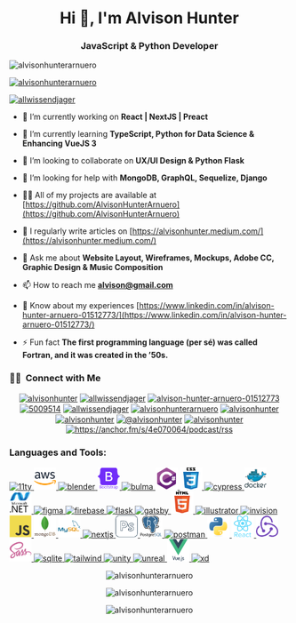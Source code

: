 <h1  align="center">Hi <Developers /> 👋, I'm Alvison Hunter</h1>

<h3  align="center">JavaScript & Python Developer</h3>

<p  align="left"> <img  src="https://komarev.com/ghpvc/?username=alvisonhunterarnuero&label=Profile%20views&color=0e75b6&style=flat"  alt="alvisonhunterarnuero" /> </p>

<p  align="left"> <a  href="https://github.com/ryo-ma/github-profile-trophy"><img  src="https://github-profile-trophy.vercel.app/?username=alvisonhunterarnuero"  alt="alvisonhunterarnuero" /></a> </p>

<p  align="left"> <a  href="https://twitter.com/allwissendjager"  target="blank"><img  src="https://img.shields.io/twitter/follow/allwissendjager?logo=twitter&style=for-the-badge"  alt="allwissendjager" /></a> </p>

- 🔭 I’m currently working on **React | NextJS | Preact**

- 🌱 I’m currently learning **TypeScript, Python for Data Science & Enhancing VueJS 3**

- 👯 I’m looking to collaborate on **UX/UI Design & Python Flask**

- 🤝 I’m looking for help with **MongoDB, GraphQL, Sequelize, Django**

- 👨‍💻 All of my projects are available at [https://github.com/AlvisonHunterArnuero](https://github.com/AlvisonHunterArnuero)

- 📝 I regularly write articles on [https://alvisonhunter.medium.com/](https://alvisonhunter.medium.com/)

- 💬 Ask me about **Website Layout, Wireframes, Mockups, Adobe CC, Graphic Design & Music Composition**

- 📫 How to reach me **alvison@gmail.com**

- 📄 Know about my experiences [https://www.linkedin.com/in/alvison-hunter-arnuero-01512773/](https://www.linkedin.com/in/alvison-hunter-arnuero-01512773/)

- ⚡ Fun fact **The first programming language (per sé) was called Fortran, and it was created in the ’50s.**

<h3  align="left">🤝🏻 &nbsp;Connect with Me</h3>
<p  align="center">
<a  href="https://codepen.io/alvisonhunter"  target="blank"><img  align="center"  src="https://cdn.jsdelivr.net/npm/simple-icons@3.0.1/icons/codepen.svg"  alt="alvisonhunter"  height="30"  width="40" /></a>
<a  href="https://twitter.com/allwissendjager"  target="blank"><img  align="center"  src="https://cdn.jsdelivr.net/npm/simple-icons@3.0.1/icons/twitter.svg"  alt="allwissendjager"  height="30"  width="40" /></a>
<a  href="https://linkedin.com/in/alvison-hunter-arnuero-01512773"  target="blank"><img  align="center"  src="https://cdn.jsdelivr.net/npm/simple-icons@3.0.1/icons/linkedin.svg"  alt="alvison-hunter-arnuero-01512773"  height="30"  width="40" /></a>
<a  href="https://stackoverflow.com/users/5009514"  target="blank"><img  align="center"  src="https://cdn.jsdelivr.net/npm/simple-icons@3.0.1/icons/stackoverflow.svg"  alt="5009514"  height="30"  width="40" /></a>
<a  href="https://fb.com/allwissendjager"  target="blank"><img  align="center"  src="https://cdn.jsdelivr.net/npm/simple-icons@3.0.1/icons/facebook.svg"  alt="allwissendjager"  height="30"  width="40" /></a>
<a  href="https://instagram.com/alvisonhunterarnuero"  target="blank"><img  align="center"  src="https://cdn.jsdelivr.net/npm/simple-icons@3.0.1/icons/instagram.svg"  alt="alvisonhunterarnuero"  height="30"  width="40" /></a>
<a  href="https://dribbble.com/alvisonhunter"  target="blank"><img  align="center"  src="https://cdn.jsdelivr.net/npm/simple-icons@3.0.1/icons/dribbble.svg"  alt="alvisonhunter"  height="30"  width="40" /></a>
<a  href="https://www.behance.net/alvisonhunter"  target="blank"><img  align="center"  src="https://cdn.jsdelivr.net/npm/simple-icons@3.0.1/icons/behance.svg"  alt="alvisonhunter"  height="30"  width="40" /></a>
<a  href="https://medium.com/@alvisonhunter"  target="blank"><img  align="center"  src="https://cdn.jsdelivr.net/npm/simple-icons@3.0.1/icons/medium.svg"  alt="@alvisonhunter"  height="30"  width="40" /></a>
<a  href="https://www.youtube.com/channel/UCvwfo3TWSNp9ZbpmffzYXQQ"  target="blank"><img  align="center"  src="https://cdn.jsdelivr.net/npm/simple-icons@3.0.1/icons/youtube.svg"  alt="alvisonhunter"  height="30"  width="40" /></a>
<a  href="https://anchor.fm/s/4e070064/podcast/rss"  target="blank"><img  align="center"  src="https://cdn.jsdelivr.net/npm/simple-icons@3.0.1/icons/rss.svg"  alt="https://anchor.fm/s/4e070064/podcast/rss"  height="30"  width="40" /></a>
</p>

<h3  align="left">Languages and Tools:</h3>

<p  align="left"> <a  href="https://www.11ty.dev/"  target="_blank"> <img  src="https://gist.githubusercontent.com/vivek32ta/c7f7bf583c1fb1c58d89301ea40f37fd/raw/f4c85cce5790758286b8f155ef9a177710b995df/11ty.svg"  alt="11ty"  width="40"  height="40"/> </a> <a  href="https://aws.amazon.com"  target="_blank"> <img  src="https://raw.githubusercontent.com/devicons/devicon/master/icons/amazonwebservices/amazonwebservices-original-wordmark.svg"  alt="aws"  width="40"  height="40"/> </a> <a  href="https://www.blender.org/"  target="_blank"> <img  src="https://download.blender.org/branding/community/blender_community_badge_white.svg"  alt="blender"  width="40"  height="40"/> </a> <a  href="https://getbootstrap.com"  target="_blank"> <img  src="https://raw.githubusercontent.com/devicons/devicon/master/icons/bootstrap/bootstrap-plain-wordmark.svg"  alt="bootstrap"  width="40"  height="40"/> </a> <a  href="https://bulma.io/"  target="_blank"> <img  src="https://raw.githubusercontent.com/gilbarbara/logos/804dc257b59e144eaca5bc6ffd16949752c6f789/logos/bulma.svg"  alt="bulma"  width="40"  height="40"/> </a> <a  href="https://www.w3schools.com/cs/"  target="_blank"> <img  src="https://raw.githubusercontent.com/devicons/devicon/master/icons/csharp/csharp-original.svg"  alt="csharp"  width="40"  height="40"/> </a> <a  href="https://www.w3schools.com/css/"  target="_blank"> <img  src="https://raw.githubusercontent.com/devicons/devicon/master/icons/css3/css3-original-wordmark.svg"  alt="css3"  width="40"  height="40"/> </a> <a  href="https://www.cypress.io"  target="_blank"> <img  src="https://raw.githubusercontent.com/simple-icons/simple-icons/6e46ec1fc23b60c8fd0d2f2ff46db82e16dbd75f/icons/cypress.svg"  alt="cypress"  width="40"  height="40"/> </a> <a  href="https://www.docker.com/"  target="_blank"> <img  src="https://raw.githubusercontent.com/devicons/devicon/master/icons/docker/docker-original-wordmark.svg"  alt="docker"  width="40"  height="40"/> </a> <a  href="https://dotnet.microsoft.com/"  target="_blank"> <img  src="https://raw.githubusercontent.com/devicons/devicon/master/icons/dot-net/dot-net-original-wordmark.svg"  alt="dotnet"  width="40"  height="40"/> </a> <a  href="https://www.figma.com/"  target="_blank"> <img  src="https://www.vectorlogo.zone/logos/figma/figma-icon.svg"  alt="figma"  width="40"  height="40"/> </a> <a  href="https://firebase.google.com/"  target="_blank"> <img  src="https://www.vectorlogo.zone/logos/firebase/firebase-icon.svg"  alt="firebase"  width="40"  height="40"/> </a> <a  href="https://flask.palletsprojects.com/"  target="_blank"> <img  src="https://www.vectorlogo.zone/logos/pocoo_flask/pocoo_flask-icon.svg"  alt="flask"  width="40"  height="40"/> </a> <a  href="https://www.gatsbyjs.com/"  target="_blank"> <img  src="https://www.vectorlogo.zone/logos/gatsbyjs/gatsbyjs-icon.svg"  alt="gatsby"  width="40"  height="40"/> </a> <a  href="https://www.w3.org/html/"  target="_blank"> <img  src="https://raw.githubusercontent.com/devicons/devicon/master/icons/html5/html5-original-wordmark.svg"  alt="html5"  width="40"  height="40"/> </a> <a  href="https://www.adobe.com/in/products/illustrator.html"  target="_blank"> <img  src="https://www.vectorlogo.zone/logos/adobe_illustrator/adobe_illustrator-icon.svg"  alt="illustrator"  width="40"  height="40"/> </a> <a  href="https://www.invisionapp.com/"  target="_blank"> <img  src="https://www.vectorlogo.zone/logos/invisionapp/invisionapp-icon.svg"  alt="invision"  width="40"  height="40"/> </a> <a  href="https://developer.mozilla.org/en-US/docs/Web/JavaScript"  target="_blank"> <img  src="https://raw.githubusercontent.com/devicons/devicon/master/icons/javascript/javascript-original.svg"  alt="javascript"  width="40"  height="40"/> </a> <a  href="https://www.mongodb.com/"  target="_blank"> <img  src="https://raw.githubusercontent.com/devicons/devicon/master/icons/mongodb/mongodb-original-wordmark.svg"  alt="mongodb"  width="40"  height="40"/> </a> <a  href="https://www.mysql.com/"  target="_blank"> <img  src="https://raw.githubusercontent.com/devicons/devicon/master/icons/mysql/mysql-original-wordmark.svg"  alt="mysql"  width="40"  height="40"/> </a> <a  href="https://nextjs.org/"  target="_blank"> <img  src="https://cdn.worldvectorlogo.com/logos/nextjs-3.svg"  alt="nextjs"  width="40"  height="40"/> </a> <a  href="https://www.photoshop.com/en"  target="_blank"> <img  src="https://raw.githubusercontent.com/devicons/devicon/master/icons/photoshop/photoshop-line.svg"  alt="photoshop"  width="40"  height="40"/> </a> <a  href="https://www.postgresql.org"  target="_blank"> <img  src="https://raw.githubusercontent.com/devicons/devicon/master/icons/postgresql/postgresql-original-wordmark.svg"  alt="postgresql"  width="40"  height="40"/> </a> <a  href="https://postman.com"  target="_blank"> <img  src="https://www.vectorlogo.zone/logos/getpostman/getpostman-icon.svg"  alt="postman"  width="40"  height="40"/> </a> <a  href="https://www.python.org"  target="_blank"> <img  src="https://raw.githubusercontent.com/devicons/devicon/master/icons/python/python-original.svg"  alt="python"  width="40"  height="40"/> </a> <a  href="https://reactjs.org/"  target="_blank"> <img  src="https://raw.githubusercontent.com/devicons/devicon/master/icons/react/react-original-wordmark.svg"  alt="react"  width="40"  height="40"/> </a> <a  href="https://redux.js.org"  target="_blank"> <img  src="https://raw.githubusercontent.com/devicons/devicon/master/icons/redux/redux-original.svg"  alt="redux"  width="40"  height="40"/> </a> <a  href="https://sass-lang.com"  target="_blank"> <img  src="https://raw.githubusercontent.com/devicons/devicon/master/icons/sass/sass-original.svg"  alt="sass"  width="40"  height="40"/> </a> <a  href="https://www.sqlite.org/"  target="_blank"> <img  src="https://www.vectorlogo.zone/logos/sqlite/sqlite-icon.svg"  alt="sqlite"  width="40"  height="40"/> </a> <a  href="https://tailwindcss.com/"  target="_blank"> <img  src="https://www.vectorlogo.zone/logos/tailwindcss/tailwindcss-icon.svg"  alt="tailwind"  width="40"  height="40"/> </a> <a  href="https://unity.com/"  target="_blank"> <img  src="https://www.vectorlogo.zone/logos/unity3d/unity3d-icon.svg"  alt="unity"  width="40"  height="40"/> </a> <a  href="https://unrealengine.com/"  target="_blank"> <img  src="https://raw.githubusercontent.com/kenangundogan/fontisto/036b7eca71aab1bef8e6a0518f7329f13ed62f6b/icons/svg/brand/unreal-engine.svg"  alt="unreal"  width="40"  height="40"/> </a> <a  href="https://vuejs.org/"  target="_blank"> <img  src="https://raw.githubusercontent.com/devicons/devicon/master/icons/vuejs/vuejs-original-wordmark.svg"  alt="vuejs"  width="40"  height="40"/> </a> <a  href="https://www.adobe.com/products/xd.html"  target="_blank"> <img  src="https://cdn.worldvectorlogo.com/logos/adobe-xd.svg"  alt="xd"  width="40"  height="40"/> </a> </p>

<p  align="center"><img  width="500"  src="https://github-readme-stats.vercel.app/api/top-langs?username=alvisonhunterarnuero&show_icons=true&theme=buefy&locale=en"  alt="alvisonhunterarnuero" /></p>

<p  align="center"><img  src="https://github-readme-stats.vercel.app/api?username=alvisonhunterarnuero&show_icons=true&theme=buefy&locale=en"  alt="alvisonhunterarnuero" /></p>

<p  align="center"><img  src="https://github-readme-streak-stats.herokuapp.com/?user=alvisonhunterarnuero&"  alt="alvisonhunterarnuero" /></p>
